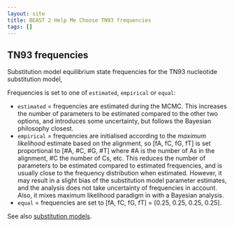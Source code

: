 ```yaml
---
layout: site
title: BEAST 2 Help Me Choose TN93 frequencies
tags: []
---
```


## TN93 frequencies

Substitution model equilibrium state frequencies for the TN93 nucleotide substitution model, 

Frequencies is set to one of `estimated`, `empirical` or `equal`:

* `estimated` = frequencies are estimated during the MCMC. This increases the number of parameters to be estimated compared to the other two options, and introduces some uncertainty, but follows the Bayesian philosophy closest. 
* `empirical` = frequencies are initialised according to the *maximum likelihood* estimate based on the alignment, so [fA, fC, fG, fT] is set proportional to [#A, #C, #G, #T] where #A is the number of As in the alignment, #C the number of Cs, etc. This reduces the number of parameters to be estimated compared to estimated frequencies, and is usually close to the frequency distribution when estimated. However, it may result in a slight bias of the substitution model parameter estimates, and the analysis does not take uncertainty of frequencies in account. Also, it mixes maximum likelihood paradigm in with a Bayesian analysis.
* `equal` = frequencies are set to [fA, fC, fG, fT] = [0.25, 0.25, 0.25, 0.25]. 


See also [substitution models](https://en.wikipedia.org/wiki/Substitution_model).